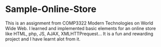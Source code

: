 # Sample-Online-Store
This is an assignment from COMP3322 Modern Technologies on World Wide Web. I learned and implemented basic elements for an online store like HTML, php, JS, AJAX, XMLHTTPrequest... It is a fun and rewarding project and I have learnt alot from it.

